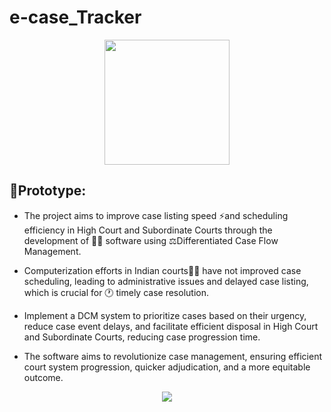 # e-case_Tracker
<div align="center"><img src="https://github.com/Raryan-23/e-Case-Tracker-/assets/115223445/7d8dbcf5-0282-42a1-a60b-7738e64927f5" width="200"> </div>

## 🎯Prototype:

- The project aims to improve case listing speed ⚡and scheduling efficiency in High Court and Subordinate Courts through the development of 👩‍💻 software using ⚖️Differentiated Case Flow Management.
  
- Computerization efforts in Indian courts🧑‍⚖️ have not improved case scheduling, leading to administrative issues and delayed case listing, which is crucial for 🕐 timely case resolution.
  
- Implement a DCM system to prioritize cases based on their urgency, reduce case event delays, and facilitate efficient disposal in High Court and Subordinate Courts, reducing case progression time.
  
- The software aims to revolutionize case management, ensuring efficient court system progression, quicker adjudication, and a more equitable outcome. 

<div align="center" ><img src="https://github.com/Raryan-23/e-Case-Tracker-/assets/115223445/ddca0a9b-5db8-4544-907f-5a8f20340de0"  > </div>
